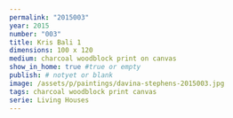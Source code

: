 ```yaml
---
permalink: "2015003"
year: 2015
number: "003"
title: Kris Bali 1
dimensions: 100 x 120
medium: charcoal woodblock print on canvas
show_in_home: true #true or empty
publish: # notyet or blank
image: /assets/p/paintings/davina-stephens-2015003.jpg
tags: charcoal woodblock print canvas
serie: Living Houses
---
```

